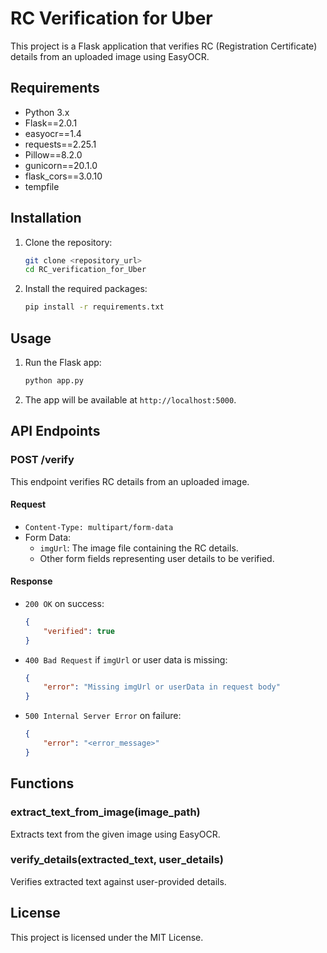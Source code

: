 # RC Verification for Uber

This project is a Flask application that verifies RC (Registration Certificate) details from an uploaded image using EasyOCR.

## Requirements

- Python 3.x
- Flask==2.0.1
- easyocr==1.4
- requests==2.25.1
- Pillow==8.2.0
- gunicorn==20.1.0
- flask_cors==3.0.10
- tempfile

## Installation

1. Clone the repository:
    ```sh
    git clone <repository_url>
    cd RC_verification_for_Uber
    ```

2. Install the required packages:
    ```sh
    pip install -r requirements.txt
    ```

## Usage

1. Run the Flask app:
    ```sh
    python app.py
    ```

2. The app will be available at `http://localhost:5000`.

## API Endpoints

### POST /verify

This endpoint verifies RC details from an uploaded image.

#### Request

- `Content-Type: multipart/form-data`
- Form Data:
  - `imgUrl`: The image file containing the RC details.
  - Other form fields representing user details to be verified.

#### Response

- `200 OK` on success:
    ```json
    {
        "verified": true
    }
    ```
- `400 Bad Request` if `imgUrl` or user data is missing:
    ```json
    {
        "error": "Missing imgUrl or userData in request body"
    }
    ```
- `500 Internal Server Error` on failure:
    ```json
    {
        "error": "<error_message>"
    }
    ```

## Functions

### extract_text_from_image(image_path)

Extracts text from the given image using EasyOCR.

### verify_details(extracted_text, user_details)

Verifies extracted text against user-provided details.

## License

This project is licensed under the MIT License.
